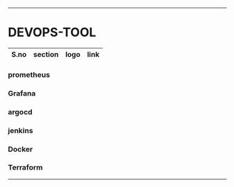 ----
# DEVOPS-TOOL


| S.no | section | logo | link |
| --- | --- | --- | --- |

### prometheus
### Grafana
### argocd
### jenkins
### Docker
### Terraform

----
